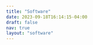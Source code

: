 ```yaml
---
title: "Software"
date: 2023-09-18T16:14:15-04:00
draft: false
nav: true
layout: "software"
---
```


